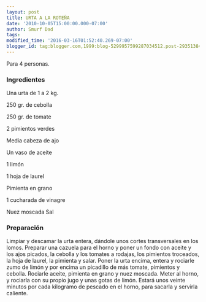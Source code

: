 ```yaml
---
layout: post
title: URTA A LA ROTEÑA
date: '2010-10-05T15:00:00.000-07:00'
author: Smurf Dad
tags: 
modified_time: '2016-03-16T01:52:40.269-07:00'
blogger_id: tag:blogger.com,1999:blog-5299957599287034512.post-2935138441721206881
---
```


Para 4 personas.

<h3>Ingredientes</h3>

Una urta de 1 a 2 kg.

250 gr. de cebolla

250 gr. de tomate

2 pimientos verdes

Media cabeza de ajo

Un vaso de aceite

1 limón

1 hoja de laurel

Pimienta en grano

1 cucharada de vinagre

Nuez moscada Sal

<h3>Preparación</h3>

Limpiar y descamar la urta entera, dándole unos cortes transversales en los lomos. Preparar una cazuela para el horno y poner un fondo con aceite y los ajos picados, la cebolla y los tomates a rodajas, los pimientos troceados, la hoja de laurel, la pimienta y salar. Poner la urta encima, entera y rociarle zumo de limón y por encima un picadillo de más tomate, pimientos y cebolla. Rociarle aceite, pimienta en grano y nuez moscada. Meter al horno, y rociarla con su propio jugo y unas gotas de limón. Estará unos veinte minutos por cada kilogramo de pescado en el horno, para sacarla y servirla caliente.

